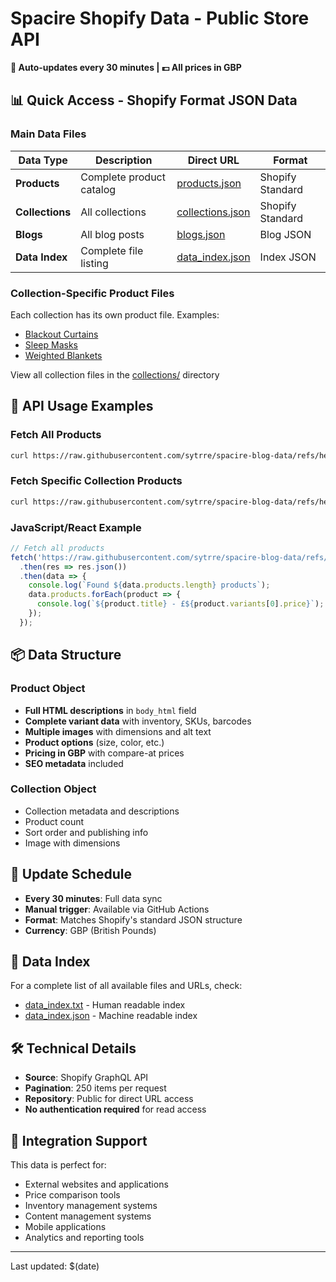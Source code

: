 # Spacire Shopify Data - Public Store API

**🔄 Auto-updates every 30 minutes | 💷 All prices in GBP**

## 📊 Quick Access - Shopify Format JSON Data

### Main Data Files
| Data Type | Description | Direct URL | Format |
|-----------|-------------|------------|---------|
| **Products** | Complete product catalog | [products.json](https://raw.githubusercontent.com/sytrre/spacire-blog-data/refs/heads/main/products.json) | Shopify Standard |
| **Collections** | All collections | [collections.json](https://raw.githubusercontent.com/sytrre/spacire-blog-data/refs/heads/main/collections.json) | Shopify Standard |
| **Blogs** | All blog posts | [blogs.json](https://raw.githubusercontent.com/sytrre/spacire-blog-data/refs/heads/main/blogs.json) | Blog JSON |
| **Data Index** | Complete file listing | [data_index.json](https://raw.githubusercontent.com/sytrre/spacire-blog-data/refs/heads/main/data_index.json) | Index JSON |

### Collection-Specific Product Files
Each collection has its own product file. Examples:
- [Blackout Curtains](https://raw.githubusercontent.com/sytrre/spacire-blog-data/refs/heads/main/collections/blackout-curtains_products.json)
- [Sleep Masks](https://raw.githubusercontent.com/sytrre/spacire-blog-data/refs/heads/main/collections/sleep-masks_products.json)
- [Weighted Blankets](https://raw.githubusercontent.com/sytrre/spacire-blog-data/refs/heads/main/collections/weighted-blankets_products.json)

View all collection files in the [collections/](./collections) directory

## 🚀 API Usage Examples

### Fetch All Products
```bash
curl https://raw.githubusercontent.com/sytrre/spacire-blog-data/refs/heads/main/products.json
```

### Fetch Specific Collection Products
```bash
curl https://raw.githubusercontent.com/sytrre/spacire-blog-data/refs/heads/main/collections/sleep-masks_products.json
```

### JavaScript/React Example
```javascript
// Fetch all products
fetch('https://raw.githubusercontent.com/sytrre/spacire-blog-data/refs/heads/main/products.json')
  .then(res => res.json())
  .then(data => {
    console.log(`Found ${data.products.length} products`);
    data.products.forEach(product => {
      console.log(`${product.title} - £${product.variants[0].price}`);
    });
  });
```

## 📦 Data Structure

### Product Object
- **Full HTML descriptions** in `body_html` field
- **Complete variant data** with inventory, SKUs, barcodes
- **Multiple images** with dimensions and alt text
- **Product options** (size, color, etc.)
- **Pricing in GBP** with compare-at prices
- **SEO metadata** included

### Collection Object
- Collection metadata and descriptions
- Product count
- Sort order and publishing info
- Image with dimensions

## 🔄 Update Schedule
- **Every 30 minutes**: Full data sync
- **Manual trigger**: Available via GitHub Actions
- **Format**: Matches Shopify's standard JSON structure
- **Currency**: GBP (British Pounds)

## 📝 Data Index
For a complete list of all available files and URLs, check:
- [data_index.txt](./data_index.txt) - Human readable index
- [data_index.json](./data_index.json) - Machine readable index

## 🛠️ Technical Details
- **Source**: Shopify GraphQL API
- **Pagination**: 250 items per request
- **Repository**: Public for direct URL access
- **No authentication required** for read access

## 📧 Integration Support
This data is perfect for:
- External websites and applications
- Price comparison tools
- Inventory management systems
- Content management systems
- Mobile applications
- Analytics and reporting tools

---

Last updated: $(date)
